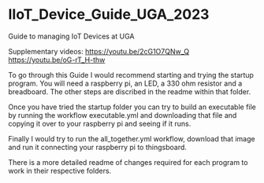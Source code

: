 # IIoT_Device_Guide_UGA_2023
Guide to managing IoT Devices at UGA

Supplementary videos: 
https://youtu.be/2cG1O7QNw_Q
https://youtu.be/oG-rT_H-thw

To go through this Guide I would recommend starting and trying the startup program. You will need a raspberry pi, an LED, a 330 ohm resistor and a breadboard. The other steps are discribed in the readme within that folder.

Once you have tried the startup folder you can try to build an executable file by running the workflow executable.yml and downloading that file and copying it over to your raspberry pi and seeing if it runs. 

Finally I would try to run the all_together.yml workflow, download that image and run it connecting your raspberry pi to thingsboard. 

There is a more detailed readme of changes required for each program to work in their respective folders.
